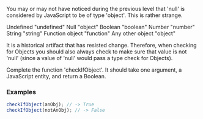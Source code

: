 You may or may not have noticed during the previous level that 'null' is considered by JavaScript to be of type 'object'. This is rather strange.

Undefined   "undefined"
Null    "object"
Boolean   "boolean"
Number    "number"
String    "string"
Function object   "function"
Any other object    "object"

It is a historical artifact that has resisted change. Therefore, when checking for Objects you should also always check to make sure that value is not 'null' (since a value of 'null' would pass a type check for Objects).

Complete the function 'checkIfObject'. It should take one argument, a JavaScript entity, and return a Boolean.

### Examples

```js
checkIfObject(anObj); // -> True
checkIfObject(notAnObj); // -> False
```

